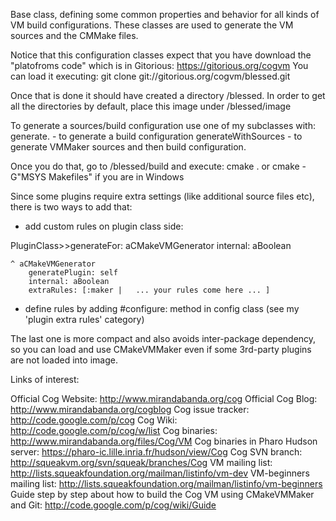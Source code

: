 Base class, defining some common properties and behavior for all kinds of VM build configurations. These classes are used to generate the VM sources and the CMMake files. 

Notice that this configuration classes expect that you have download the "platofroms code" which is in Gitorious: https://gitorious.org/cogvm
You can load it executing: git clone git://gitorious.org/cogvm/blessed.git

Once that is done it should have created a directory /blessed. In order to get all the directories by default, place this image under /blessed/image 

To generate a sources/build configuration use one of my subclasses with:
<config> generate.   - to generate a build configuration
<config> generateWithSources - to generate VMMaker sources and then build configuration.

Once you do that, go to /blessed/build and execute:  cmake .    or cmake -G"MSYS Makefiles" if you are in Windows 

Since some plugins require extra settings (like additional source files etc), there is two ways to add that:

- add custom rules on plugin class side:

PluginClass>>generateFor: aCMakeVMGenerator internal: aBoolean 

	^ aCMakeVMGenerator 
		generatePlugin: self 
		internal: aBoolean
		extraRules: [:maker |   ... your rules come here ... ]
		
- define rules by adding #configure<PluginClass>: method in config class (see my 'plugin extra rules' category)

The last one is more compact and also avoids inter-package dependency, so you can load and use
CMakeVMMaker even if some 3rd-party plugins are not loaded into image.


Links of interest:

Official Cog Website: http://www.mirandabanda.org/cog
Official Cog Blog: http://www.mirandabanda.org/cogblog
Cog issue tracker: http://code.google.com/p/cog
Cog Wiki: http://code.google.com/p/cog/w/list
Cog binaries: http://www.mirandabanda.org/files/Cog/VM
Cog binaries in Pharo Hudson server: https://pharo-ic.lille.inria.fr/hudson/view/Cog
Cog SVN branch: http://squeakvm.org/svn/squeak/branches/Cog
VM mailing list: http://lists.squeakfoundation.org/mailman/listinfo/vm-dev
VM-beginners mailing list: http://lists.squeakfoundation.org/mailman/listinfo/vm-beginners
Guide step by step about how to build the Cog VM using CMakeVMMaker and Git: http://code.google.com/p/cog/wiki/Guide



